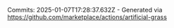 Commits: 2025-01-07T17:28:37.632Z - Generated via https://github.com/marketplace/actions/artificial-grass
<br>

